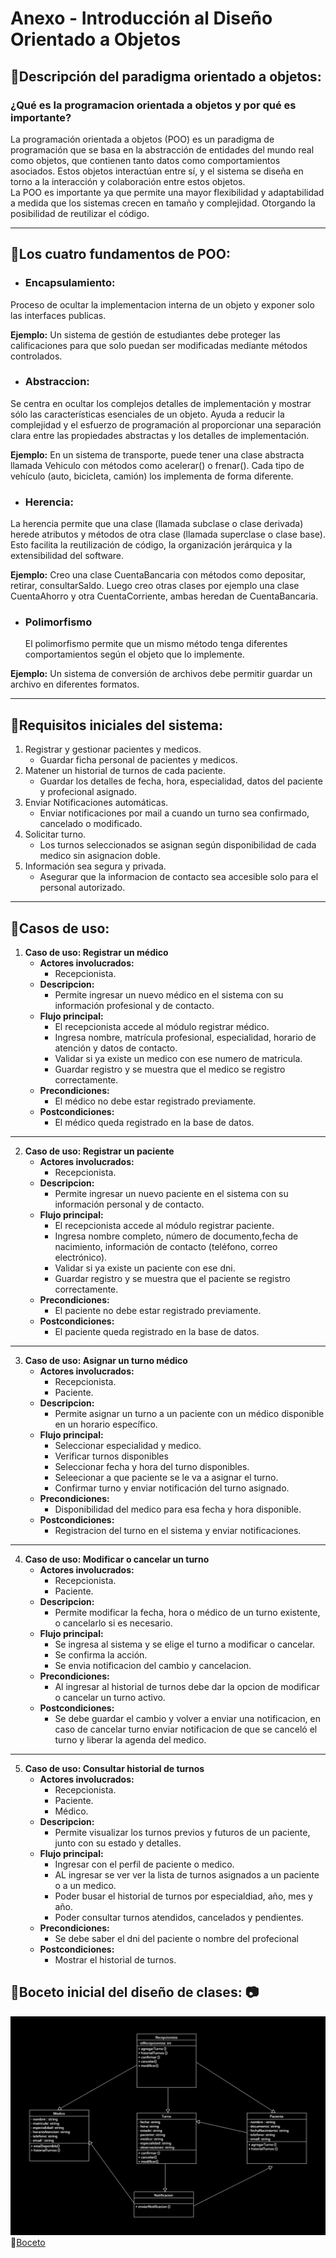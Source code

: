 # Anexo - Introducción al Diseño Orientado a Objetos

## :small_blue_diamond:Descripción del paradigma orientado a objetos:

### ¿Qué es la programacion orientada a objetos y por qué es importante?

La programación orientada a objetos (POO) es un paradigma de programación que se basa en la abstracción de entidades del mundo real como objetos, que contienen tanto datos como comportamientos asociados. Estos objetos interactúan entre sí, y el sistema se diseña en torno a la interacción y colaboración entre estos objetos.  
La POO es importante ya que permite una mayor flexibilidad y adaptabilidad a medida que los sistemas crecen en tamaño y complejidad. Otorgando la posibilidad de reutilizar el código.

---

## :small_blue_diamond:Los cuatro fundamentos de POO:

- ### Encapsulamiento:

Proceso de ocultar la implementacion interna de un objeto y exponer solo las interfaces publicas.

**Ejemplo:** Un sistema de gestión de estudiantes debe proteger las calificaciones para que solo puedan ser modificadas mediante métodos controlados.

- ### Abstraccion:

Se centra en ocultar los complejos detalles de implementación y mostrar sólo las características esenciales de un objeto. Ayuda a reducir la complejidad y el esfuerzo de programación al proporcionar una separación clara entre las propiedades abstractas y los detalles de implementación.

**Ejemplo:** En un sistema de transporte, puede tener una clase abstracta llamada Vehiculo con métodos como acelerar() o frenar(). Cada tipo de vehículo (auto, bicicleta, camión) los implementa de forma diferente.

- ### Herencia:

La herencia permite que una clase (llamada subclase o clase derivada) herede atributos y métodos de otra clase (llamada superclase o clase base). Esto facilita la reutilización de código, la organización jerárquica y la extensibilidad del software.

**Ejemplo:** Creo una clase CuentaBancaria con métodos como depositar, retirar, consultarSaldo. Luego creo otras clases por ejemplo una clase CuentaAhorro y otra CuentaCorriente, ambas heredan de CuentaBancaria.

- ### Polimorfismo
  El polimorfismo permite que un mismo método tenga diferentes comportamientos según el objeto que lo implemente.

**Ejemplo:** Un sistema de conversión de archivos debe permitir guardar un archivo en diferentes formatos.

---

## :small_blue_diamond:Requisitos iniciales del sistema:

1. Registrar y gestionar pacientes y medicos.
   - Guardar ficha personal de pacientes y medicos.
2. Matener un historial de turnos de cada paciente.
   - Guardar los detalles de fecha, hora, especialidad, datos del paciente y profecional asignado.
3. Enviar Notificaciones automáticas.
   - Enviar notificaciones por mail a cuando un turno sea confirmado, cancelado o modificado.
4. Solicitar turno.
   - Los turnos seleccionados se asignan según disponibilidad de cada medico sin asignacion doble.
5. Información sea segura y privada.
   - Asegurar que la informacion de contacto sea accesible solo para el personal autorizado.

---

## :small_blue_diamond:Casos de uso:

1. **Caso de uso: Registrar un médico**
   - **Actores involucrados:**
     - Recepcionista.
   - **Descripcion:**
     - Permite ingresar un nuevo médico en el sistema con su información profesional y de contacto.
   - **Flujo principal:**
     - El recepcionista accede al módulo registrar médico.
     - Ingresa nombre, matrícula profesional, especialidad, horario de atención y datos de contacto.
     - Validar si ya existe un medico con ese numero de matricula.
     - Guardar registro y se muestra que el medico se registro correctamente.
   - **Precondiciones:**
     - El médico no debe estar registrado previamente.
   - **Postcondiciones:**
     - El médico queda registrado en la base de datos.

---

2. **Caso de uso: Registrar un paciente**
   - **Actores involucrados:**
     - Recepcionista.
   - **Descripcion:**
     - Permite ingresar un nuevo paciente en el sistema con su información personal y de contacto.
   - **Flujo principal:**
     - El recepcionista accede al módulo registrar paciente.
     - Ingresa nombre completo, número de documento,fecha de nacimiento, información de contacto (teléfono, correo electrónico).
     - Validar si ya existe un paciente con ese dni.
     - Guardar registro y se muestra que el paciente se registro correctamente.
   - **Precondiciones:**
     - El paciente no debe estar registrado previamente.
   - **Postcondiciones:**
     - El paciente queda registrado en la base de datos.

---

3. **Caso de uso: Asignar un turno médico**
   - **Actores involucrados:**
     - Recepcionista.
     - Paciente.
   - **Descripcion:**
     - Permite asignar un turno a un paciente con un médico disponible en un horario específico.
   - **Flujo principal:**
     - Seleccionar especialidad y medico.
     - Verificar turnos disponibles
     - Seleccionar fecha y hora del turno disponibles.
     - Seleecionar a que paciente se le va a asignar el turno.
     - Confirmar turno y enviar notificación del turno asignado.
   - **Precondiciones:**
     - Disponibilidad del medico para esa fecha y hora disponible.
   - **Postcondiciones:**
     - Registracion del turno en el sistema y enviar notificaciones.

---

4. **Caso de uso: Modificar o cancelar un turno**
   - **Actores involucrados:**
     - Recepcionista.
     - Paciente.
   - **Descripcion:**
     - Permite modificar la fecha, hora o médico de un turno existente, o cancelarlo si es necesario.
   - **Flujo principal:**
     - Se ingresa al sistema y se elige el turno a modificar o cancelar.
     - Se confirma la acción.
     - Se envia notificacion del cambio y cancelacion.
   - **Precondiciones:**
     - Al ingresar al historial de turnos debe dar la opcion de modificar o cancelar un turno activo.
   - **Postcondiciones:**
     - Se debe guardar el cambio y volver a enviar una notificacion, en caso de cancelar turno enviar notificacion de que se canceló el turno y liberar la agenda del medico.

---

5. **Caso de uso: Consultar historial de turnos**
   - **Actores involucrados:**
     - Recepcionista.
     - Paciente.
     - Médico.
   - **Descripcion:**
     - Permite visualizar los turnos previos y futuros de un paciente, junto con su estado y detalles.
   - **Flujo principal:**
     - Ingresar con el perfil de paciente o medico.
     - AL ingresar se ver ver la lista de turnos asignados a un paciente o a un medico.
     - Poder busar el historial de turnos por especialdiad, año, mes y año.
     - Poder consultar turnos atendidos, cancelados y pendientes.
   - **Precondiciones:**
     - Se debe saber el dni del paciente o nombre del profecional
   - **Postcondiciones:**
     - Mostrar el historial de turnos.

## :small_blue_diamond:Boceto inicial del diseño de clases: :camera:

![Boceto inicial del diseño de clases](/img/Boceto.png)  
:link:[Boceto](https://drive.google.com/file/d/1Txn-z6h3VqrNYwTZxxt7SXemLTp5q5gl/view?usp=drive_link)

